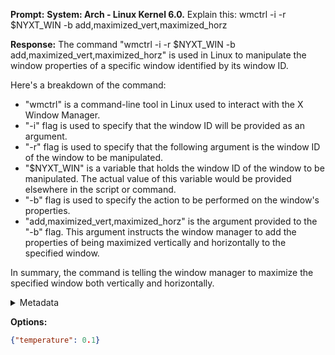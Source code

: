 **Prompt:**
**System: Arch - Linux Kernel 6.0.**
          Explain this:
          wmctrl -i -r $NYXT_WIN -b add,maximized_vert,maximized_horz

**Response:**
The command "wmctrl -i -r $NYXT_WIN -b add,maximized_vert,maximized_horz" is used in Linux to manipulate the window properties of a specific window identified by its window ID.

Here's a breakdown of the command:

- "wmctrl" is a command-line tool in Linux used to interact with the X Window Manager.
- "-i" flag is used to specify that the window ID will be provided as an argument.
- "-r" flag is used to specify that the following argument is the window ID of the window to be manipulated.
- "$NYXT_WIN" is a variable that holds the window ID of the window to be manipulated. The actual value of this variable would be provided elsewhere in the script or command.
- "-b" flag is used to specify the action to be performed on the window's properties.
- "add,maximized_vert,maximized_horz" is the argument provided to the "-b" flag. This argument instructs the window manager to add the properties of being maximized vertically and horizontally to the specified window.

In summary, the command is telling the window manager to maximize the specified window both vertically and horizontally.

<details><summary>Metadata</summary>

- Duration: 24525 ms
- Datetime: 2023-10-19T10:30:40.308653
- Model: gpt-3.5-turbo-0613

</details>

**Options:**
```json
{"temperature": 0.1}
```

